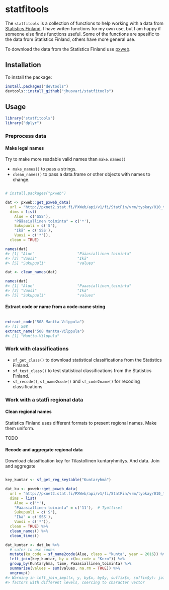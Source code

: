 <!-- README.md is generated from README.Rmd. Please edit that file -->
statfitools
===========

The `statfitools` is a collection of functions to help working with a data from [Statistics Finland](http://tilastokeskus.fi). I have writen functions for my own use, but I am happy if someone else finds functions useful. Some of the functions are spesific to the data from Statistics Finland, others have more general use.

To download the data from the Statistics Finland use [pxweb](https://github.com/rOpenGov/pxweb).

Installation
------------

To install the package:

``` r
install.packages("devtools")
devtools::install_github("jhuovari/statfitools")
```

Usage
-----

``` r
library("statfitools")
library("dplyr")
```

### Preprocess data

#### Make legal names

Try to make more readable valid names than `make.names()`

-   `make_names()` to pass a strings.
-   `clean_names()` to pass a data.frame or other objects with names to change.

``` r

# install.packages("pxweb")

dat <- pxweb::get_pxweb_data(
  url = "http://pxnet2.stat.fi/PXWeb/api/v1/fi/StatFin/vrm/tyokay/010_tyokay_tau_101.px",
  dims = list(
    Alue = c('SSS'),
    "Pääasiallinen toiminta" = c('*'),
    Sukupuoli = c('S'),
    "Ikä" = c('SSS'),
    Vuosi = c('*')),
  clean = TRUE)

names(dat)
#> [1] "Alue"                   "Pääasiallinen toiminta"
#> [3] "Vuosi"                  "Ikä"                   
#> [5] "Sukupuoli"              "values"

dat <- clean_names(dat)

names(dat)
#> [1] "Alue"                   "Paaasiallinen_toiminta"
#> [3] "Vuosi"                  "Ika"                   
#> [5] "Sukupuoli"              "values"
```

#### Extract code or name from a code-name string

``` r

extract_code("508 Mantta-Vilppula")
#> [1] 508
extract_name("508 Mantta-Vilppula")
#> [1] "Mantta-Vilppula"
```

### Work with classifications

-   `sf_get_class()` to download statistical classifications from the Statistics Finland.
-   `sf_test_class()` to test statistical classifications from the Statistics Finland.
-   `sf_recode()`, `sf_name2code()` and `sf_code2name()` for recoding classifications

### Work with a statfi regional data

#### Clean regional names

Statistics Finland uses different formats to present regional names. Make them uniform.

TODO

#### Recode and aggregate regional data

Download classification key for Tilastollinen kuntaryhmitys. And data. Join and aggregate

``` r

key_kuntar <- sf_get_reg_keytable("Kuntaryhmä")

dat_ku <- pxweb::get_pxweb_data(
  url = "http://pxnet2.stat.fi/PXWeb/api/v1/fi/StatFin/vrm/tyokay/010_tyokay_tau_101.px",
  dims = list(
    Alue = c('*'),
    "Pääasiallinen toiminta" = c('11'),  # Työlliset
    Sukupuoli = c('S'),
    "Ikä" = c('SSS'),
    Vuosi = c('*')),
  clean = TRUE) %>% 
  clean_names() %>% 
  clean_times()

dat_kuntar <- dat_ku %>% 
  # safer to use codes
  mutate(ku_code = sf_name2code(Alue, class = "kunta", year = 2016)) %>%   
  left_join(key_kuntar, by = c(ku_code = "Knro")) %>% 
  group_by(Kuntaryhma, time, Paaasiallinen_toiminta) %>% 
  summarise(values = sum(values, na.rm = TRUE)) %>% 
  ungroup()
#> Warning in left_join_impl(x, y, by$x, by$y, suffix$x, suffix$y): joining
#> factors with different levels, coercing to character vector
```
